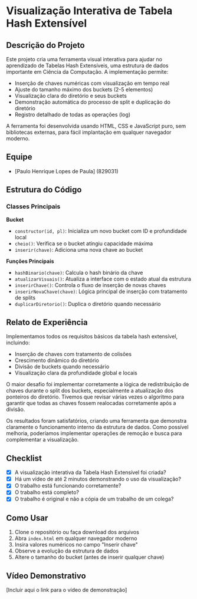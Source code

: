 # Visualização Interativa de Tabela Hash Extensível

## Descrição do Projeto
Este projeto cria uma ferramenta visual interativa para ajudar no aprendizado de Tabelas Hash Extensíveis, uma estrutura de dados importante em Ciência da Computação. A implementação permite:

- Inserção de chaves numéricas com visualização em tempo real
- Ajuste do tamanho máximo dos buckets (2-5 elementos)
- Visualização clara do diretório e seus buckets
- Demonstração automática do processo de split e duplicação do diretório
- Registro detalhado de todas as operações (log)

A ferramenta foi desenvolvida usando HTML, CSS e JavaScript puro, sem bibliotecas externas, para fácil implantação em qualquer navegador moderno.

## Equipe
- [Paulo Henrique Lopes de Paula] (829031)

## Estrutura do Código

### Classes Principais

**Bucket**
- `constructor(id, pl)`: Inicializa um novo bucket com ID e profundidade local
- `cheio()`: Verifica se o bucket atingiu capacidade máxima
- `inserir(chave)`: Adiciona uma nova chave ao bucket

**Funções Principais**
- `hashBinario(chave)`: Calcula o hash binário da chave
- `atualizarVisuais()`: Atualiza a interface com o estado atual da estrutura
- `inserirChave()`: Controla o fluxo de inserção de novas chaves
- `inserirNovaChave(chave)`: Lógica principal de inserção com tratamento de splits
- `duplicarDiretorio()`: Duplica o diretório quando necessário

## Relato de Experiência
Implementamos todos os requisitos básicos da tabela hash extensível, incluindo:
- Inserção de chaves com tratamento de colisões
- Crescimento dinâmico do diretório
- Divisão de buckets quando necessário
- Visualização clara da profundidade global e locais

O maior desafio foi implementar corretamente a lógica de redistribuição de chaves durante o split dos buckets, especialmente a atualização dos ponteiros do diretório. Tivemos que revisar várias vezes o algoritmo para garantir que todas as chaves fossem realocadas corretamente após a divisão.

Os resultados foram satisfatórios, criando uma ferramenta que demonstra claramente o funcionamento interno da estrutura de dados. Como possível melhoria, poderíamos implementar operações de remoção e busca para complementar a visualização.

## Checklist
- [x] A visualização interativa da Tabela Hash Extensível foi criada?
- [x] Há um vídeo de até 2 minutos demonstrando o uso da visualização?
- [x] O trabalho está funcionando corretamente?
- [x] O trabalho está completo?
- [x] O trabalho é original e não a cópia de um trabalho de um colega?

## Como Usar
1. Clone o repositório ou faça download dos arquivos
2. Abra `index.html` em qualquer navegador moderno
3. Insira valores numéricos no campo "Inserir chave"
4. Observe a evolução da estrutura de dados
5. Altere o tamanho do bucket (antes de inserir qualquer chave)

## Vídeo Demonstrativo
[Incluir aqui o link para o vídeo de demonstração]

